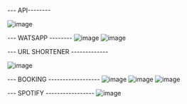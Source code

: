 --- API--------

![image](https://github.com/user-attachments/assets/70fa1a2a-01ad-4398-932e-17c51b16f291)

--- WATSAPP --------
![image](https://github.com/user-attachments/assets/63193fe6-ca39-463c-ba61-a183e33b05f6)
![image](https://github.com/user-attachments/assets/a6c23d27-1a6d-4067-8d48-7a8663be173c)

--- URL SHORTENER -------------

![image](https://github.com/user-attachments/assets/a5f5402d-5d4a-4648-864e-efd9acd665b0)

--- BOOKING ------------------
![image](https://github.com/user-attachments/assets/85c09c96-89ce-4d87-84b7-4f5331b19ba8)
![image](https://github.com/user-attachments/assets/5e9552ac-5564-4df7-8aed-ca9884ac56af)
![image](https://github.com/user-attachments/assets/614b712b-eeb0-4cd1-970f-e5a195108837)

--- SPOTIFY -----------------
![image](https://github.com/user-attachments/assets/352779b4-b9fe-4f31-b5cd-03b9ff3829ac)
